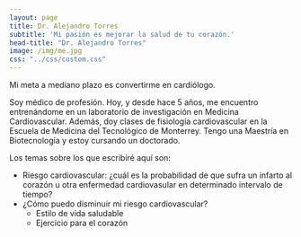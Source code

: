 ```yaml
---
layout: page
title: Dr. Alejandro Torres
subtitle: 'Mi pasión es mejorar la salud de tu corazón.'
head-title: "Dr. Alejandro Torres"
image: /img/me.jpg
css: "../css/custom.css"
---
```

 
Mi meta a mediano plazo es convertirme en cardiólogo.  

Soy médico de profesión. Hoy, y desde hace 5 años, me encuentro entrenándome en un laboratorio de investigación en Medicina Cardiovascular. Además, doy clases de fisiología cardiovascular en la Escuela de Medicina del Tecnológico de Monterrey. Tengo una Maestría en Biotecnología y estoy cursando un doctorado.

Los temas sobre los que escribiré aquí son:

* Riesgo cardiovascular: ¿cuál es la probabilidad de que sufra un infarto al corazón u otra enfermedad cardiovasular en determinado intervalo de tiempo?
* ¿Cómo puedo disminuir mi riesgo cardiovascular? 
  * Estilo de vida saludable  
  * Ejercicio para el corazón

